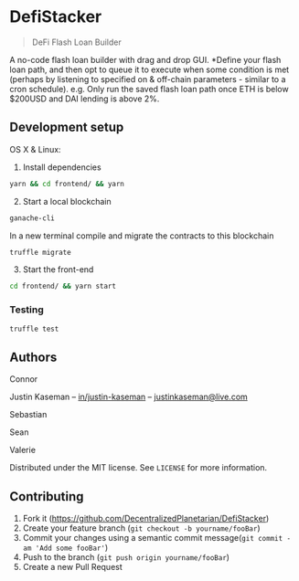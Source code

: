 # DefiStacker

> DeFi Flash Loan Builder

<!-- Badges -->

A no-code flash loan builder with drag and drop GUI. \*Define your flash loan path, and then opt to queue it to execute when some condition is met (perhaps by listening to specified on & off-chain parameters - similar to a cron schedule). e.g. Only run the saved flash loan path once ETH is below \$200USD and DAI lending is above 2%.

<!-- ![](header.png) -->

## Development setup

OS X & Linux:

1. Install dependencies

```sh
yarn && cd frontend/ && yarn
```

2. Start a local blockchain

```sh
ganache-cli
```

In a new terminal compile and migrate the contracts to this blockchain

```sh
truffle migrate
```

3. Start the front-end

```sh
cd frontend/ && yarn start
```

### Testing

```sh
truffle test
```

## Authors

<!-- Your Name – [@YourTwitter](https://twitter.com/dbader_org) – YourEmail@example.com -->

Connor

Justin Kaseman – [in/justin-kaseman](https://www.linkedin.com/in/justin-kaseman/) – justinkaseman@live.com

Sebastian

Sean

Valerie

Distributed under the MIT license. See `LICENSE` for more information.

## Contributing

1. Fork it (<https://github.com/DecentralizedPlanetarian/DefiStacker>)
2. Create your feature branch (`git checkout -b yourname/fooBar`)
3. Commit your changes using a semantic commit message(`git commit -am 'Add some fooBar'`)
4. Push to the branch (`git push origin yourname/fooBar`)
5. Create a new Pull Request
